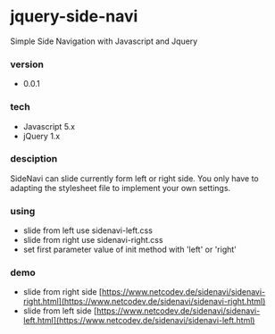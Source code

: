# jquery-side-navi
Simple Side Navigation with Javascript and Jquery


### version

  - 0.0.1



### tech

  - Javascript 5.x
  - jQuery 1.x
  
  
  
### desciption  

SideNavi can slide currently form left or right side. 
You only have to adapting the stylesheet file to
implement your own settings.



### using

  - slide from left use sidenavi-left.css
  - slide from right use sidenavi-right.css
  - set first parameter value of init method with 'left' or 'right'



### demo

  - slide from right side [https://www.netcodev.de/sidenavi/sidenavi-right.html](https://www.netcodev.de/sidenavi/sidenavi-right.html)
  - slide from left side [https://www.netcodev.de/sidenavi/sidenavi-left.html](https://www.netcodev.de/sidenavi/sidenavi-left.html)